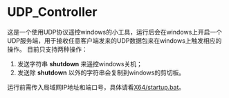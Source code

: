 # UDP_Controller
这是一个使用UDP协议遥控windows的小工具，运行后会在windows上开启一个UDP服务端，用于接收任意客户端发来的UDP数据包来在windows上触发相应的操作。
目前只支持两种操作： 
1. 发送字符串 **shutdown** 来遥控windows关机； 
2. 发送除 **shutdown** 以外的字符串会复制到windows的剪切板。

运行前需传入局域网IP地址和端口号，具体请看[X64/startup.bat](https://gitee.com/wuyesuifeng/UDPController/blob/master/X64/startup.bat)。